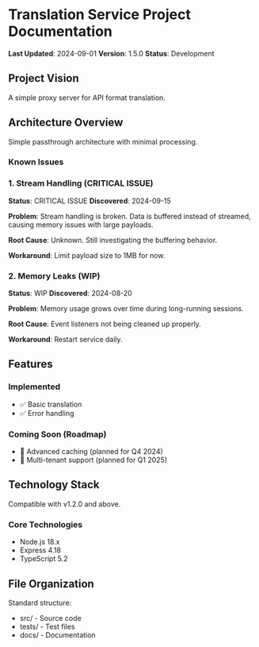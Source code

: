 # Translation Service Project Documentation

**Last Updated**: 2024-09-01
**Version**: 1.5.0
**Status**: Development

## Project Vision

A simple proxy server for API format translation.

## Architecture Overview

Simple passthrough architecture with minimal processing.

### Known Issues

### 1. Stream Handling (CRITICAL ISSUE)

**Status**: CRITICAL ISSUE
**Discovered**: 2024-09-15

**Problem**:
Stream handling is broken. Data is buffered instead of streamed, causing memory issues with large payloads.

**Root Cause**:
Unknown. Still investigating the buffering behavior.

**Workaround**:
Limit payload size to 1MB for now.

### 2. Memory Leaks (WIP)

**Status**: WIP
**Discovered**: 2024-08-20

**Problem**:
Memory usage grows over time during long-running sessions.

**Root Cause**:
Event listeners not being cleaned up properly.

**Workaround**:
Restart service daily.

## Features

### Implemented
- ✅ Basic translation
- ✅ Error handling

### Coming Soon (Roadmap)
- 🔄 Advanced caching (planned for Q4 2024)
- 🔄 Multi-tenant support (planned for Q1 2025)

## Technology Stack

Compatible with v1.2.0 and above.

### Core Technologies
- Node.js 18.x
- Express 4.18
- TypeScript 5.2

## File Organization

Standard structure:
- src/ - Source code
- tests/ - Test files
- docs/ - Documentation
